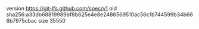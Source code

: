 version https://git-lfs.github.com/spec/v1
oid sha256:a33db68819989bf8b625e4e8e2486569510ac56c1b744599b34b666b7975cbac
size 35550
